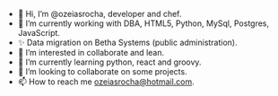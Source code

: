 - 👋 Hi, I’m @ozeiasrocha, developer and chef.
- 🔭 I’m currently working with DBA, HTML5, Python, MySql, Postgres, JavaScript.
-  ✨ Data migration on Betha Systems (public administration).
- 👀 I’m interested in collaborate and lean.
- 🌱 I’m currently learning python, react and groovy.
- 💞️ I’m looking to collaborate on some projects.
- 📫 How to reach me ozeiasrocha@hotmail.com.


<!---
ozeiasrocha/ozeiasrocha is a ✨ special ✨ repository because its `README.md` (this file) appears on your GitHub profile.
You can click the Preview link to take a look at your changes.
--->
